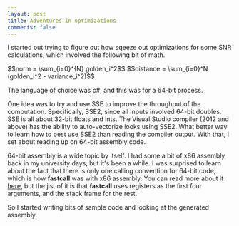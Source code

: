 ```yaml
---
layout: post
title: Adventures in optimizations
comments: false
---
```


I started out trying to figure out how sqeeze out optimizations for 
some SNR calculations, which involved the following bit of math.

<div>
$$norm = \sum_{i=0}^{N} golden_i^2$$
$$distance = \sum_{i=0}^N (golden_i^2 - variance_i^2)$$
</div>

The language of choice was c#, and this was for a 64-bit process.

One idea was to try and use SSE to improve the throughput of the computation. 
Specifically, SSE2, since all inputs involved 64-bit doubles. 
SSE is all about 32-bit floats and ints. 
The Visual Studio compiler (2012 and above) has the ability to auto-vectorize looks
using SSE2. What better way to learn how to best use SSE2 than reading the compiler 
output. With that, I set about reading up on 64-bit assembly code.

64-bit assembly is a wide topic by itself. I had some a bit of x86 assembly back in my
university days, but it's been a while.
I was surprised to learn about the fact that there is only one calling convention for
64-bit code, which is how **fastcall** was with x86 assembly. 
You can read more about it [here][1], but the jist of it is that **fastcall** uses registers
as the first four arguments, and the stack frame for the rest.

So I started writing bits of sample code and looking at the generated assembly.


[1]:https://msdn.microsoft.com/en-us/library/7kcdt6fy.aspx 
